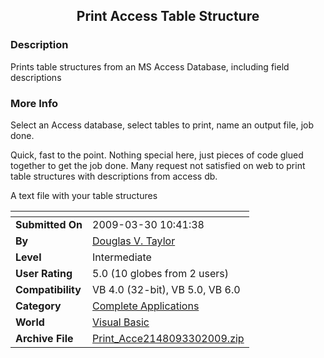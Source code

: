 ﻿<div align="center">

## Print Access Table Structure


</div>

### Description

Prints table structures from an MS Access Database, including field descriptions
 
### More Info
 
Select an Access database, select tables to print, name an output file, job done.

Quick, fast to the point. Nothing special here, just pieces of code glued together to get the job done. Many request not satisfied on web to print table structures with descriptions from access db.

A text file with your table structures


<span>             |<span>
---                |---
**Submitted On**   |2009-03-30 10:41:38
**By**             |[Douglas V\. Taylor](https://github.com/Planet-Source-Code/PSCIndex/blob/master/ByAuthor/douglas-v-taylor.md)
**Level**          |Intermediate
**User Rating**    |5.0 (10 globes from 2 users)
**Compatibility**  |VB 4\.0 \(32\-bit\), VB 5\.0, VB 6\.0
**Category**       |[Complete Applications](https://github.com/Planet-Source-Code/PSCIndex/blob/master/ByCategory/complete-applications__1-27.md)
**World**          |[Visual Basic](https://github.com/Planet-Source-Code/PSCIndex/blob/master/ByWorld/visual-basic.md)
**Archive File**   |[Print\_Acce2148093302009\.zip](https://github.com/Planet-Source-Code/douglas-v-taylor-print-access-table-structure__1-71924/archive/master.zip)









